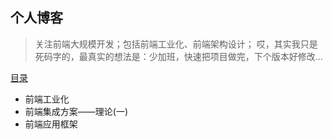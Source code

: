 ## 个人博客
> 关注前端大规模开发；包括前端工业化、前端架构设计；
>哎，其实我只是死码字的，最真实的想法是：少加班，快速把项目做完，下个版本好修改...

[目录](https://github.com/mominger/blog/issues)
  - 前端工业化
  - 前端集成方案——理论(一)
  - 前端应用框架




